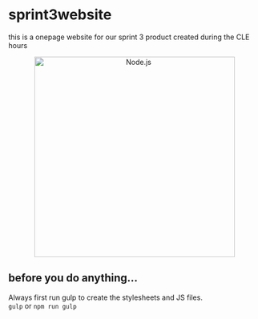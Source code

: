 # sprint3website

this is a onepage website for our sprint 3 product created during the CLE hours

<p align="center">
  <a href="https://tim.borowy.nl/">
    <img alt="Node.js" src="https://upload.borowy.nl/i/nfUU6HG6.png" width="400"/>
  </a>
</p>

## before you do anything...
Always first run gulp to create the stylesheets and JS files.  
`gulp` or `npm run gulp`